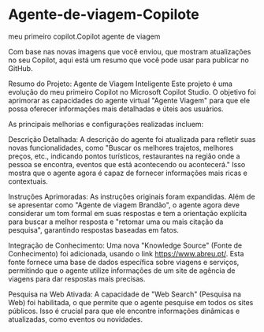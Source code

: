 # Agente-de-viagem-Copilote
meu primeiro copilot.Copilot  agente de viagem

Com base nas novas imagens que você enviou, que mostram atualizações no seu Copilot, aqui está um resumo que você pode usar para publicar no GitHub.

Resumo do Projeto: Agente de Viagem Inteligente
Este projeto é uma evolução do meu primeiro Copilot no Microsoft Copilot Studio. O objetivo foi aprimorar as capacidades do agente virtual "Agente Viagem" para que ele possa oferecer informações mais detalhadas e úteis aos usuários.

As principais melhorias e configurações realizadas incluem:

Descrição Detalhada: A descrição do agente foi atualizada para refletir suas novas funcionalidades, como "Buscar os melhores trajetos, melhores preços, etc., indicando pontos turísticos, restaurantes na região onde a pessoa se encontra, eventos que está acontecendo ou acontecerá." Isso mostra que o agente agora é capaz de fornecer informações mais ricas e contextuais.

Instruções Aprimoradas: As instruções originais foram expandidas. Além de se apresentar como "Agente de viagem Brandão", o agente agora deve considerar um tom formal em suas respostas e tem a orientação explícita para buscar a melhor resposta e "retomar uma ou mais citação da pesquisa", garantindo respostas baseadas em fatos.

Integração de Conhecimento: Uma nova "Knowledge Source" (Fonte de Conhecimento) foi adicionada, usando o link https://www.abreu.pt/. Esta fonte fornece uma base de dados específica sobre viagens e serviços, permitindo que o agente utilize informações de um site de agência de viagens para dar respostas mais precisas.

Pesquisa na Web Ativada: A capacidade de "Web Search" (Pesquisa na Web) foi habilitada, o que permite que o agente pesquise em todos os sites públicos. Isso é crucial para que ele encontre informações dinâmicas e atualizadas, como eventos ou novidades.




